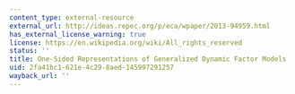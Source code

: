 ```yaml
---
content_type: external-resource
external_url: http://ideas.repec.org/p/eca/wpaper/2013-94959.html
has_external_license_warning: true
license: https://en.wikipedia.org/wiki/All_rights_reserved
status: ''
title: One-Sided Representations of Generalized Dynamic Factor Models
uid: 2fa41bc1-621e-4c29-8aed-145997291257
wayback_url: ''
---
```

